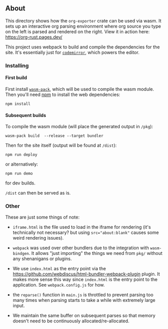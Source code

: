 ## About

This directory shows how the `org-exporter` crate can be used via wasm.
It sets up an interactive org parsing environment where org source you type on the left is parsed and rendered on the right.
View it in action here: https://org-rust.pages.dev/

This project uses webpack to build and compile the dependencies for the site.
It's essentially just for [`codemirror`](https://codemirror.net/), which powers the editor.

### Installing

#### First build

First install [`wasm-pack`](https://github.com/rustwasm/wasm-pack), which will be used to compile the wasm module.
Then you'll need [npm](https://docs.npmjs.com/downloading-and-installing-node-js-and-npm) to install the web dependencies:

```
npm install
```


#### Subsequent builds


To compile the wasm module (will place the generated output in `/pkg`):

```
wasm-pack build  --release --target bundler
```

Then for the site itself (output will be found at `/dist`):

```
npm run deploy
```

or alternatively:

```
npm run demo
```

for dev builds.

`/dist` can then be served as is.

### Other

These are just some things of note:

- `iframe.html` is the file used to load in the iframe for rendering (it's technically not necessary? but using `src="about:blank"` causes some weird rendering issues).

- `webpack` was used over other bundlers due to the integration with `wasm-bindgen`. It allows "just importing" the things we need from `pkg/` without any shenanigans or plugins. 

- We use `index.html` as the entry point via the https://github.com/webdiscus/html-bundler-webpack-plugin plugin. It makes more sense this way since `index.html` is the entry point to the application.  See `webpack.config.js` for how.

- the `reparse()` function in `main.js` is throttled to prevent parsing too many times when parsing starts to take a while with extremely large input. 

- We maintain the same buffer on subsequent parses so that memory doesn't need to be continuously allocated/re-allocated. 




